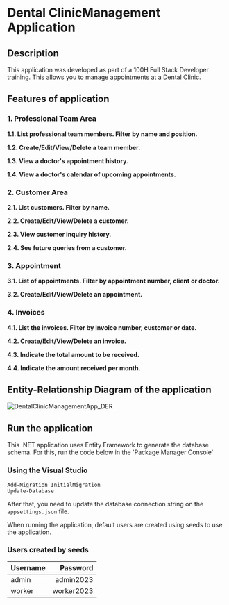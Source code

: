 # Dental ClinicManagement Application
## Description
This application was developed as part of a 100H Full Stack Developer training. This allows you to manage appointments at a Dental Clinic.

## Features of application
### 1. Professional Team Area
**1.1. List professional team members. Filter by name and position.**

**1.2. Create/Edit/View/Delete a team member.**

**1.3. View a doctor's appointment history.**

**1.4. View a doctor's calendar of upcoming appointments.**


### 2. Customer Area
**2.1. List customers. Filter by name.**

**2.2. Create/Edit/View/Delete a customer.**

**2.3. View customer inquiry history.**

**2.4. See future queries from a customer.**


### 3. Appointment
**3.1. List of appointments. Filter by appointment number, client or doctor.**

**3.2. Create/Edit/View/Delete an appointment.**


### 4. Invoices
**4.1. List the invoices. Filter by invoice number, customer or date.**

**4.2. Create/Edit/View/Delete an invoice.**

**4.3. Indicate the total amount to be received.**

**4.4. Indicate the amount received per month.**

## Entity-Relationship Diagram of the application
![DentalClinicManagementApp_DER](https://github.com/user-attachments/assets/7472ef2e-44a5-4509-9c91-d9ae78824320)

## Run the application
This .NET application uses Entity Framework to generate the database schema.
For this, run the code below in the 'Package Manager Console'
### Using the Visual Studio
```properties 
Add-Migration InitialMigration
Update-Database
```
After that, you need to update the database connection string on the `appsettings.json` file.

When running the application, default users are created using seeds to use the application.

### Users created by seeds
| Username   |   Password   |
| :---       |       ---:   |
| admin      | admin2023    |
| worker     | worker2023   |

